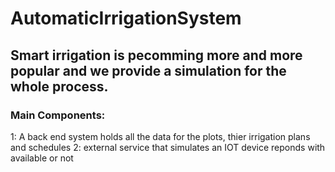 # AutomaticIrrigationSystem
## Smart irrigation is pecomming more and more popular and we provide a simulation for the whole process.
### Main Components:
1: A back end system holds all the data for the plots, thier irrigation plans and schedules
2: external service that simulates an IOT device reponds with available or not
